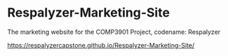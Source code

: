 # Respalyzer-Marketing-Site
The marketing website for the COMP3901 Project, codename: Respalyzer

https://respalyzercapstone.github.io/Respalyzer-Marketing-Site/
